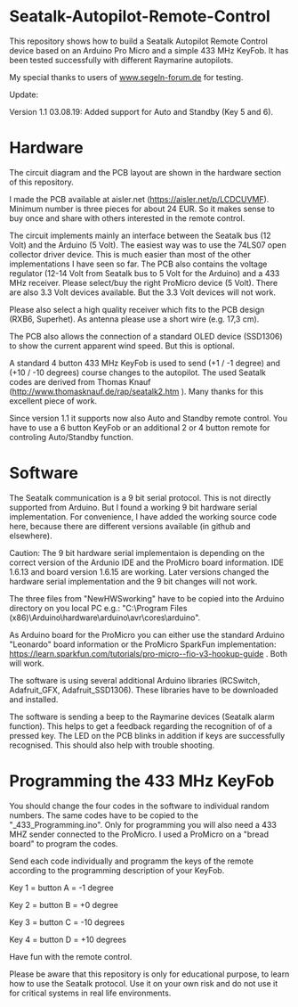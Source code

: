 # Seatalk-Autopilot-Remote-Control

This repository shows how to build a Seatalk Autopilot Remote Control device based on an Arduino Pro Micro and a simple 433 MHz KeyFob. It has been tested successfully with different Raymarine autopilots.

My special thanks to users of www.segeln-forum.de for testing.

Update:

Version 1.1 03.08.19: Added support for Auto and Standby (Key 5 and 6).


# Hardware
The circuit diagram and the PCB layout are shown in the hardware section of this repository.

I made the PCB available at aisler.net (https://aisler.net/p/LCDCUVMF). Minimum number is three pieces for about 24 EUR. So it makes sense to buy once and share with others interested in the remote control.

The circuit implements mainly an interface between the Seatalk bus (12 Volt) and the Arduino (5 Volt).
The easiest way was to use the 74LS07 open collector driver device. This is much easier than most of the other implementations I have seen so far. The PCB also contains the voltage regulator (12-14 Volt from Seatalk bus to 5 Volt for the Arduino) and a 433 MHz receiver. Please select/buy the right ProMicro device (5 Volt). There are also 3.3 Volt devices available. But the 3.3 Volt devices will not work.

Please also select a high quality receiver which fits to the PCB design (RXB6, Superhet). As antenna please use a short wire (e.g. 17,3 cm).

The PCB also allows the connection of a standard OLED device (SSD1306) to show the current apparent wind speed. But this is optional.

A standard 4 button 433 MHz KeyFob is used to send (+1 / -1 degree) and (+10 / -10 degrees) course changes to the autopilot.
The used Seatalk codes are derived from Thomas Knauf (http://www.thomasknauf.de/rap/seatalk2.htm ). Many thanks for this excellent piece of work.

Since version 1.1 it supports now also Auto and Standby remote control. You have to use a 6 button KeyFob or an additional 2 or 4 button remote for controling Auto/Standby function.

# Software
The Seatalk communication is a 9 bit serial protocol. This is not directly supported from Arduino. But I found a working 9 bit hardware serial implementation. For convenience, I have added the working source code here, because there are different versions available (in github and elsewhere).

Caution: The 9 bit hardware serial implementaion is depending on the correct version of the Ardunio IDE and the ProMicro board information. IDE 1.6.13  and board version 1.6.15 are working. Later versions changed the hardware serial implementation and the 9 bit changes will not work.

The three files from "NewHWSworking" have to be copied into the Arduino directory on you local PC e.g.: "C:\Program Files (x86)\Arduino\hardware\arduino\avr\cores\arduino".

As Arduino board for the ProMicro you can either use the standard Arduino "Leonardo" board information or the ProMicro  SparkFun implementation: https://learn.sparkfun.com/tutorials/pro-micro--fio-v3-hookup-guide . Both will work.

The software is using several additional Arduino libraries (RCSwitch, Adafruit_GFX, Adafruit_SSD1306). These libraries have to be downloaded and installed. 

The software is sending a beep to the Raymarine devices (Seatalk alarm function). This helps to get a feedback regarding the recognition of of a pressed key. The LED on the PCB blinks in addition if keys are successfully recognised. This should also help with trouble shooting.

# Programming the 433 MHz KeyFob

You should change the four codes in the software to individual random numbers. The same codes have to be copied to the "_433_Programming.ino". Only for programming you will also need a 433 MHZ sender connected to the ProMicro.
I used a ProMicro on a "bread board" to program the codes. 

Send each code individually and programm the keys of the remote according to the programming description of your KeyFob.

Key 1 = button A = -1 degree

Key 2 = button B =  +0 degree

Key 3 = button C = -10 degrees

Key 4 = button D = +10 degrees


Have fun with the remote control.

Please be aware that this repository is only for educational purpose, to learn how to use the Seatalk protocol. Use it on your own risk and do not use it for critical systems in real life environments.
